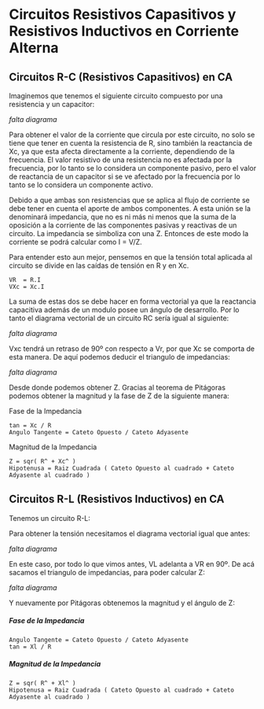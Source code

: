 # Circuitos Resistivos Capasitivos y Resistivos Inductivos en Corriente Alterna

## Circuitos R-C (Resistivos Capasitivos) en CA
Imaginemos que tenemos el siguiente circuito compuesto por una resistencia y un
capacitor:

*falta diagrama*

Para obtener el valor de la corriente que circula por este circuito, no solo se tiene que
tener en cuenta la resistencia de R, sino también la reactancia de Xc, ya que esta afecta
directamente a la corriente, dependiendo de la frecuencia. El valor resistivo de una
resistencia no es afectada por la frecuencia, por lo tanto se lo considera un
componente pasivo, pero el valor de reactancia de un capacitor si se ve afectado por la
frecuencia por lo tanto se lo considera un componente activo.

Debido a que ambas son resistencias que se aplica al flujo de corriente se debe tener
en cuenta el aporte de ambos componentes. A esta unión se la denominará
impedancia, que no es ni más ni menos que la suma de la oposición a la corriente de
las componentes pasivas y reactivas de un circuito. La impedancia se simboliza con una
Z.
Entonces de este modo la corriente se podrá calcular como I = V/Z.

Para entender esto aun mejor, pensemos en que la tensión total aplicada al circuito se
divide en las caídas de tensión en R y en Xc.
```
VR  = R.I
VXc = Xc.I
```
La suma de estas dos se debe hacer en forma vectorial ya que la reactancia capacitiva
además de un modulo posee un ángulo de desarrollo. Por lo tanto el diagrama
vectorial de un circuito RC sería igual al siguiente:

*falta diagrama*

Vxc tendrá un retraso de 90º con respecto a Vr, por que Xc se comporta de esta
manera. De aquí podemos deducir el triangulo de impedancias:

*falta diagrama*

Desde donde podemos obtener Z.
Gracias al teorema de Pitágoras podemos obtener la magnitud y la fase de Z de la siguiente manera:

Fase de la Impedancia 
```
tan = Xc / R
Angulo Tangente = Cateto Opuesto / Cateto Adyasente
```
Magnitud de la Impedancia
```
Z = sqr( R^ + Xc^ )
Hipotenusa = Raiz Cuadrada ( Cateto Opuesto al cuadrado + Cateto Adyasente al cuadrado )
```


## Circuitos R-L (Resistivos Inductivos) en CA

Tenemos un circuito R-L:

Para obtener la tensión necesitamos el diagrama vectorial igual que antes:

*falta diagrama*

En este caso, por todo lo que vimos antes, VL adelanta a VR en 90º. De acá sacamos el
triangulo de impedancias, para poder calcular Z:

*falta diagrama*

Y nuevamente por Pitágoras obtenemos la magnitud y el ángulo de Z:

##### Fase de la Impedancia 
```
Angulo Tangente = Cateto Opuesto / Cateto Adyasente
tan = Xl / R
```
##### Magnitud de la Impedancia
```
Z = sqr( R^ + Xl^ )
Hipotenusa = Raiz Cuadrada ( Cateto Opuesto al cuadrado + Cateto Adyasente al cuadrado )
```
